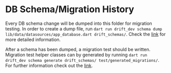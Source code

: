 # DB Schema/Migration History

Every DB schema change will be dumped into this folder for migration testing. In order to create a dump file, run `dart run drift_dev schema dump lib/data/datasources/app_database.dart drift_schemas/`. Check the [link](https://drift.simonbinder.eu/docs/migrations/exports/) for more detailed information.

After a schema has been dumped, a migration test should be written. Migration test helper classes can by generated by running `dart run drift_dev schema generate drift_schemas/ test/generated_migrations/`.
For further information check out the [link](https://drift.simonbinder.eu/docs/migrations/tests/).